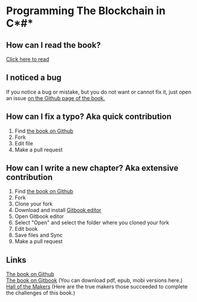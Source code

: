 # Programming The Blockchain in C*#*

## How can I read the book? 

[Click here to read](https://programmingblockchain.gitbooks.io/programmingblockchain/content/)

## I noticed a bug
If you notice a bug or mistake, but you do not want or cannot fix it, just open an issue [on the Github page of the book.](https://github.com/ProgrammingBlockchain/ProgrammingBlockchain)

## How can I fix a typo? Aka quick contribution
1. Find [the book on Github](https://github.com/ProgrammingBlockchain/ProgrammingBlockchain)
2. Fork
3. Edit file
4. Make a pull request

## How can I write a new chapter? Aka extensive contribution
1. Find [the book on Github](https://github.com/ProgrammingBlockchain/ProgrammingBlockchain)
2. Fork
3. Clone your fork
4. Download and install [Gitbook editor](https://www.gitbook.com/)
5. Open Gitbook editor
6. Select "Open" and select the folder where you cloned your fork
7. Edit book
8. Save files and Sync
9. Make a pull request

## Links

[The book on Github](https://github.com/ProgrammingBlockchain/ProgrammingBlockchain)  
[The book on Gitbook](https://www.gitbook.com/book/programmingblockchain/programmingblockchain) (You can download pdf, epub, mobi versions here.)  
[Hall of the Makers](http://n.bitcoin.ninja/) (Here are the true makers those succeeded to complete the challenges of this book.)
